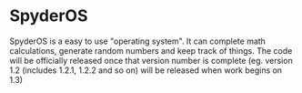 # SpyderOS
SpyderOS is a easy to use "operating system". It can complete math calculations, generate random numbers and keep track of things.
The code will be officially released once that version number is complete (eg. version 1.2 (includes 1.2.1, 1.2.2 and so on) will be released when work begins on 1.3)
